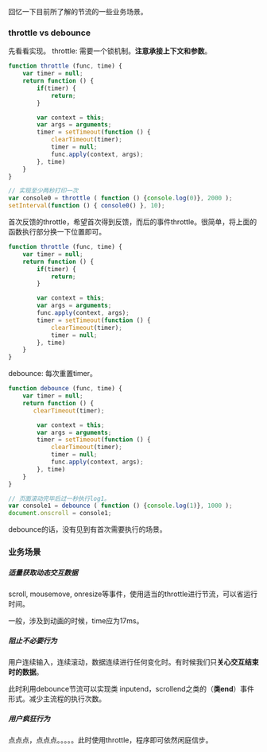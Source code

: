 回忆一下目前所了解的节流的一些业务场景。

### throttle vs debounce
先看看实现。
throttle: 需要一个锁机制。**注意承接上下文和参数**。
```js
function throttle (func, time) {
    var timer = null;
    return function () {
        if(timer) {
            return;
        }

        var context = this;
        var args = arguments;
        timer = setTimeout(function () {
            clearTimeout(timer);
            timer = null;
            func.apply(context, args);
        }, time)
    }
}

// 实现至少两秒打印一次
var console0 = throttle ( function () {console.log(0)}, 2000 );
setInterval(function () { console0() }, 10);
```
首次反馈的throttle，希望首次得到反馈，而后的事件throttle。很简单，将上面的函数执行部分换一下位置即可。
```js
function throttle (func, time) {
    var timer = null;
    return function () {
        if(timer) {
            return;
        }

        var context = this;
        var args = arguments;
        func.apply(context, args);
        timer = setTimeout(function () {
            clearTimeout(timer);
            timer = null;
        }, time)
    }
}

```
debounce:  每次重置timer。
```js
function debounce (func, time) {
    var timer = null;
    return function () {
       clearTimeout(timer);

        var context = this;
        var args = arguments;
        timer = setTimeout(function () {
            clearTimeout(timer);
            timer = null;
            func.apply(context, args);
        }, time)
    }
}

// 页面滚动完毕后过一秒执行log1。
var console1 = debounce ( function () {console.log(1)}, 1000 );
document.onscroll = console1;
```
debounce的话，没有见到有首次需要执行的场景。

### 业务场景

##### 适量获取动态交互数据

scroll, mousemove, onresize等事件，使用适当的throttle进行节流，可以省运行时间。

一般，涉及到动画的时候，time应为17ms。

##### 阻止不必要行为

用户连续输入，连续滚动，数据连续进行任何变化时。有时候我们只**关心交互结束时的数据**。 

此时利用debounce节流可以实现类 inputend，scrollend之类的（**类end**）事件形式。减少主流程的执行次数。

##### 用户疯狂行为

点点点，点点点。。。。。此时使用throttle，程序即可依然闲庭信步。